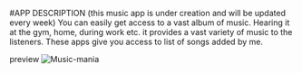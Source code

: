 #APP DESCRIPTION  (this music app is under creation and will be updated every week)
You can easily get access to a vast album of music. 
Hearing it at the gym, home, during work etc.
it provides a vast variety of music to the listeners. These apps give you access to list of songs added by me. 

preview 
![Music-mania](https://github.com/Adarsh-010101/Music-Mania/assets/98680538/aa4289a2-fc38-450d-a3a0-2ea8af6b3854)
